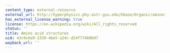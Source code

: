 ```yaml
---
content_type: external-resource
external_url: http://hyperphysics.phy-astr.gsu.edu/hbase/Organic/aminostruct.html
has_external_license_warning: true
license: https://en.wikipedia.org/wiki/All_rights_reserved
status: ''
title: Amino acid structures
uid: 43c9c6a9-2339-4be5-a24c-d24f77460b97
wayback_url: ''
---
```

